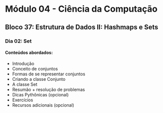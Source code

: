 # Módulo 04 - Ciência da Computação
## Bloco 37: Estrutura de Dados II: Hashmaps e Sets
### Dia 02: Set
#### Conteúdos abordados:


* Introdução
* Conceito de conjuntos
* Formas de se representar conjuntos
* Criando a classe Conjunto
* A classe Set
* Resumão + resolução de problemas
* Dicas Pythônicas (opcional)
* Exercícios
* Recursos adicionais (opcional)
